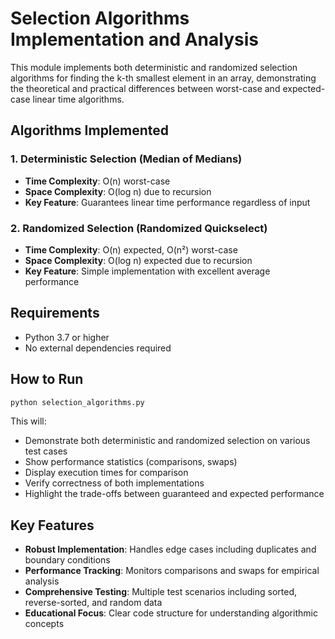 # Selection Algorithms Implementation and Analysis

This module implements both deterministic and randomized selection algorithms for finding the k-th smallest element in an array, demonstrating the theoretical and practical differences between worst-case and expected-case linear time algorithms.

## Algorithms Implemented

### 1. Deterministic Selection (Median of Medians)
- **Time Complexity**: O(n) worst-case
- **Space Complexity**: O(log n) due to recursion
- **Key Feature**: Guarantees linear time performance regardless of input

### 2. Randomized Selection (Randomized Quickselect)
- **Time Complexity**: O(n) expected, O(n²) worst-case
- **Space Complexity**: O(log n) expected due to recursion
- **Key Feature**: Simple implementation with excellent average performance

## Requirements

- Python 3.7 or higher
- No external dependencies required

## How to Run

```bash
python selection_algorithms.py
```

This will:
- Demonstrate both deterministic and randomized selection on various test cases
- Show performance statistics (comparisons, swaps)
- Display execution times for comparison
- Verify correctness of both implementations
- Highlight the trade-offs between guaranteed and expected performance

## Key Features

- **Robust Implementation**: Handles edge cases including duplicates and boundary conditions
- **Performance Tracking**: Monitors comparisons and swaps for empirical analysis
- **Comprehensive Testing**: Multiple test scenarios including sorted, reverse-sorted, and random data
- **Educational Focus**: Clear code structure for understanding algorithmic concepts
